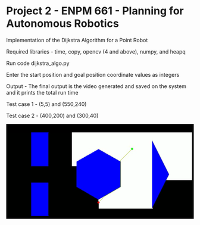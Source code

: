 # Project 2 - ENPM 661 - Planning for Autonomous Robotics

Implementation of the Dijkstra Algorithm for a Point Robot


Required libraries - time, copy, opencv (4 and above), numpy, and heapq


Run code dijkstra_algo.py 


Enter the start position and goal position coordinate values as integers


Output - The final output is the video generated and saved on the system and it prints the total run time

Test case 1 - (5,5) and (550,240)


Test case 2 - (400,200) and (300,40)

![My output](case2_output.png)
